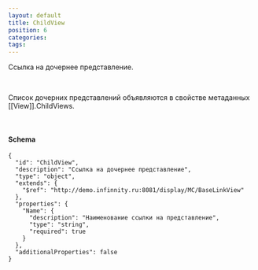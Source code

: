 ```yaml
---
layout: default
title: ChildView
position: 6
categories: 
tags: 
---
```


Ссылка на дочернее представление.

   

Список дочерних представлений объявляются в свойстве метаданных [[View]].ChildViews.

   

#### Schema

```
{
  "id": "ChildView",
  "description": "Ссылка на дочернее представление",
  "type": "object",
  "extends": {
    "$ref": "http://demo.infinnity.ru:8081/display/MC/BaseLinkView"
  },
  "properties": {
    "Name": {
      "description": "Наименование ссылки на представление",
      "type": "string",
      "required": true
    }
  },
  "additionalProperties": false
}
```

 

 

